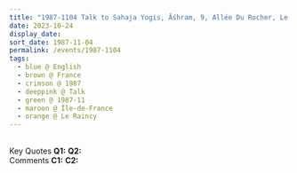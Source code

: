 ```yaml
---
title: "1987-1104 Talk to Sahaja Yogis, Āśhram, 9, Allée Du Rocher, Le Raincy (13 kms E of Paris), Île-de-France, France"
date: 2023-10-24
display_date: 
sort_date: 1987-11-04
permalink: /events/1987-1104
tags:
  - blue @ English
  - brown @ France
  - crimson @ 1987
  - deeppink @ Talk
  - green @ 1987-11
  - maroon @ Île-de-France
  - orange @ Le Raincy
---
```


<br>

<wave-list>
  <list-title color="DarkSeaGreen" width="55">Key Quotes</list-title>
  <list-item color="BlanchedAlmond" width="280"><b>Q1:</b> <i></i></list-item>
  <list-item color="Lavender" width="280"><b>Q2:</b> <i></i></list-item>
</wave-list>

<br>

<wave-list>
  <list-title color="DarkSeaGreen" width="55">Comments</list-title>
  <list-item color="BlanchedAlmond" width="280"><b>C1:</b> <i></i></list-item>
  <list-item color="Lavender" width="280"><b>C2:</b> <i></i></list-item>
</wave-list>